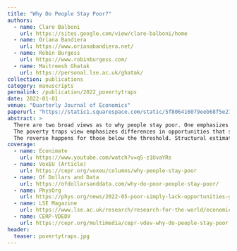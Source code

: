 ```yaml
---
title: "Why Do People Stay Poor?"
authors:
  - name: Clare Balboni
    url: https://sites.google.com/view/clare-balboni/home
  - name: Oriana Bandiera
    url: https://www.orianabandiera.net/
  - name: Robin Burgess
    url: https://www.robinburgess.com/
  - name: Maitreesh Ghatak
    url: https://personal.lse.ac.uk/ghatak/
collection: publications
category: manuscripts
permalink: /publication/2022_povertytraps
date: 2022-01-01
venue: "Quarterly Journal of Economics"
paperurl: "https://static1.squarespace.com/static/5f806416079eeb68f5e277b1/t/62643ef445ee9d07550f8246/1650736903363/Balboni_etal_2021_Why-do-People-Stay-Poor.pdf"
abstract: >
  There are two broad views as to why people stay poor. One emphasizes differences in fundamentals, such as ability, talent, or motivation. 
  The poverty traps view emphasizes differences in opportunities that stem from access to wealth. To test these views, we exploit a large-scale, randomized asset transfer and an 11-year panel of 6,000 households who begin in extreme poverty. The setting is rural Bangladesh, and the assets are cows. The data support the poverty traps view—we identify a threshold level of initial assets above which households accumulate assets, take on better occupations (from casual labor in agriculture or domestic services to running small livestock businesses), and grow out of poverty.
  The reverse happens for those below the threshold. Structural estimation of an occupational choice model reveals that almost all beneficiaries are misallocated in the work they do at baseline and that the gains arising from eliminating misallocation would far exceed the program costs. Our findings imply that large transfers, which create better jobs for the poor, are an effective means of getting people out of poverty traps and reducing global poverty.
coverage:
  - name: Econimate
    url: https://www.youtube.com/watch?v=qS-z1UvaYRs
  - name: VoxEU (Article)
    url: https://cepr.org/voxeu/columns/why-people-stay-poor
  - name: Of Dollars and Data
    url: https://ofdollarsanddata.com/why-do-poor-people-stay-poor/
  - name: PhysOrg
    url: https://phys.org/news/2022-05-poor-simply-lack-opportunities-gain.html
  - name: LSE Magazine
    url: https://www.lse.ac.uk/research/research-for-the-world/economics/why-do-people-stay-poor?fbclid=IwAR3jEOxv7fL5xXmH-flnbo3Mh_i2jeLeES1vbQcxfHLM84OVIo9TXsnvQoA
  - name: CERP-VDEDV
    url: https://cepr.org/multimedia/cepr-vdev-why-do-people-stay-poor
header:
  teaser: povertytraps.jpg
---
```

